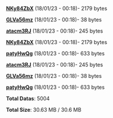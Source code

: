 [**NKy84ZbX**](/data/NKy84ZbX.txt) (18/01/23 - 00:18)- 2179 bytes

[**GLVa56mz**](/data/GLVa56mz.txt) (18/01/23 - 00:18)- 38 bytes

[**atacm3RJ**](/data/atacm3RJ.txt) (18/01/23 - 00:18)- 245 bytes

[**NKy84ZbX**](/data/NKy84ZbX.txt) (18/01/23 - 00:18)- 2179 bytes

[**patyHwQg**](/data/patyHwQg.txt) (18/01/23 - 00:18)- 633 bytes

[**atacm3RJ**](/data/atacm3RJ.txt) (18/01/23 - 00:18)- 245 bytes

[**GLVa56mz**](/data/GLVa56mz.txt) (18/01/23 - 00:18)- 38 bytes

[**patyHwQg**](/data/patyHwQg.txt) (18/01/23 - 00:18)- 633 bytes

**Total Datas**: 5004

**Total Size**: 30.63 MB / 30.6 MB